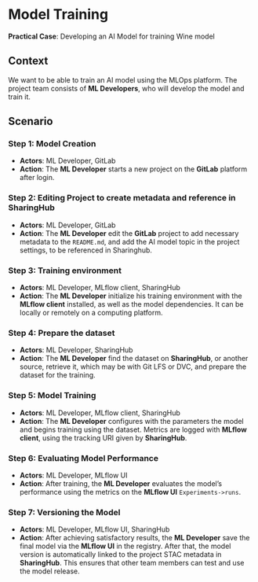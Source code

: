 # Model Training

**Practical Case**: Developing an AI Model for training Wine model

## Context

We want to be able to train an AI model using the MLOps platform. The project team consists of
**ML Developers**, who will develop the model and train it.

## Scenario

### Step 1: Model Creation

- **Actors**: ML Developer, GitLab
- **Action**: The **ML Developer** starts a new project on the **GitLab** platform after login.

### Step 2: Editing Project to create metadata and reference in SharingHub

- **Actors**: ML Developer, GitLab
- **Action**: The **ML Developer** edit the **GitLab** project to add necessary metadata to the `README.md`,
  and add the AI model topic in the project settings, to be referenced in Sharinghub.

### Step 3: Training environment

- **Actors**: ML Developer, MLflow client, SharingHub
- **Action**: The **ML Developer** initialize his training environment with the **MLflow client** installed,
  as well as the model dependencies. It can be locally or remotely on a computing platform.

### Step 4: Prepare the dataset

- **Actors**: ML Developer, SharingHub
- **Action**: The **ML Developer** find the dataset on **SharingHub**, or another source, retrieve it,
  which may be with Git LFS or DVC, and prepare the dataset for the training.

### Step 5: Model Training

- **Actors**: ML Developer, MLflow client, SharingHub
- **Action**: The **ML Developer** configures with the parameters the model and begins training
  using the dataset. Metrics are logged with **MLflow client**, using the tracking URI given by **SharingHub**.

### Step 6: Evaluating Model Performance

- **Actors**: ML Developer, MLflow UI
- **Action**: After training, the **ML Developer** evaluates the model’s performance using the metrics
  on the **MLflow UI** `Experiments->runs`.

### Step 7: Versioning the Model

- **Actors**: ML Developer, MLflow UI, SharingHub
- **Action**: After achieving satisfactory results, the **ML Developer** save the final model via the
  **MLflow UI** in the registry. After that, the model version is automatically linked to the project
  STAC metadata in **SharingHub**. This ensures that other team members can test and use the model release.
